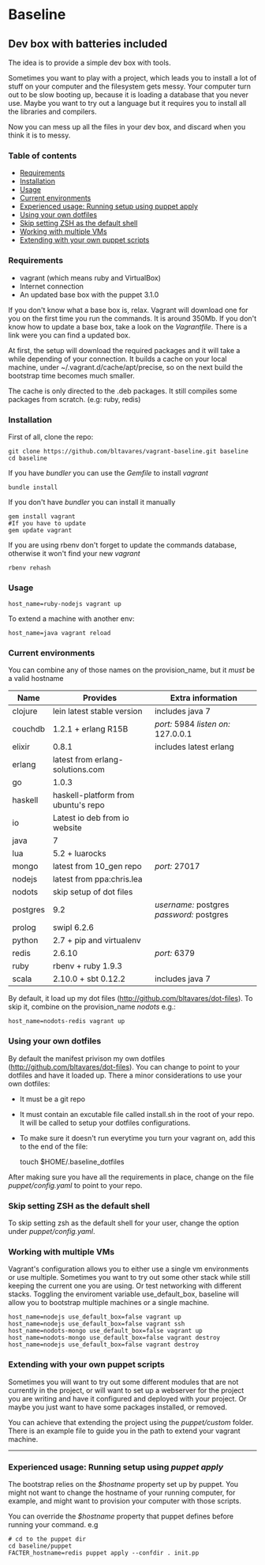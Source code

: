 # Baseline
## Dev box with batteries included

The idea is to provide a simple dev box with tools.

Sometimes you want to play with a project, which leads you to install a lot of stuff on your computer and the filesystem gets messy.
Your computer turn out to be slow booting up, because it is loading a database that you never use.
Maybe you want to try out a language but it requires you to install all the libraries and compilers.

Now you can mess up all the files in your dev box, and discard when you think it is to messy.

### Table of contents
  - [Requirements](#requirements)
  - [Installation](#installation)
  - [Usage](#usage)
  - [Current environments](#current-environments)
  - [Experienced usage: Running setup using puppet apply](#experienced-usage-running-setup-using-puppet-apply)
  - [Using your own dotfiles](#using-your-own-dotfiles)
  - [Skip setting ZSH as the default shell](#skip-setting-zsh-as-the-default-shell)
  - [Working with multiple VMs](#working-with-multiple-vms)
  - [Extending with your own puppet scripts](#extending-with-your-own-puppet-scripts)

### Requirements

* vagrant (which means ruby and VirtualBox)
* Internet connection
* An updated base box with the puppet 3.1.0

If you don't know what a base box is, relax. Vagrant will download one for you on the first time you run the commands. It is around 350Mb.
If you don't know how to update a base box, take a look on the _Vagrantfile_. There is a link were you can find a updated box.

At first, the setup will download the required packages and it will take a while depending of your connection.
It builds a cache on your local machine, under ~/.vagrant.d/cache/apt/precise, so on the next build the bootstrap time becomes much smaller.

The cache is only directed to the .deb packages. It still compiles some packages from scratch. (e.g: ruby, redis)

### Installation

First of all, clone the repo:

    git clone https://github.com/bltavares/vagrant-baseline.git baseline
    cd baseline

If you have _bundler_ you can use the _Gemfile_ to install _vagrant_

    bundle install

If you don't have _bundler_ you can install it manually

    gem install vagrant
    #If you have to update
    gem update vagrant

If you are using rbenv don't forget to update the commands database, otherwise it won't find your new _vagrant_

    rbenv rehash

### Usage

    host_name=ruby-nodejs vagrant up

To extend a machine with another env:

    host_name=java vagrant reload

### Current environments
You can combine any of those names on the provision\_name, but it *must* be a valid hostname

| Name     | Provides                            | Extra information                         |
| ---      | ---                                 | ---                                       |
| clojure  | lein latest stable version          | includes java 7                           |
| couchdb  | 1.2.1 + erlang R15B                 | *port:* 5984 *listen on:* 127.0.0.1       |
| elixir   | 0.8.1                               | includes latest erlang                    |
| erlang   | latest from erlang-solutions.com    |                                           |
| go       | 1.0.3                               |                                           |
| haskell  | haskell-platform from ubuntu's repo |                                           |
| io       | Latest io deb from io website       |                                           |
| java     | 7                                   |                                           |
| lua      | 5.2 + luarocks                      |                                           |
| mongo    | latest from 10\_gen repo            | *port:* 27017                             |
| nodejs   | latest from ppa:chris.lea           |                                           |
| nodots   | skip setup of dot files             |                                           |
| postgres | 9.2                                 | *username:* postgres *password:* postgres |
| prolog   | swipl 6.2.6                         |                                           |
| python   | 2.7 + pip and virtualenv            |                                           |
| redis    | 2.6.10                              | *port:* 6379                              |
| ruby     | rbenv + ruby 1.9.3                  |                                           |
| scala    | 2.10.0 + sbt 0.12.2                 | includes java 7                           |

By default, it load up my dot files (http://github.com/bltavares/dot-files). To skip it, combine on the provision\_name  _nodots_ e.g.:

    host_name=nodots-redis vagrant up

### Using your own dotfiles

By default the manifest privison my own dotfiles (http://github.com/bltavares/dot-files). You can change to point to your dotfiles and have it loaded up.
There a minor considerations to use your own dotfiles:

* It must be a git repo
* It must contain an excutable file called install.sh in the root of your repo. It will be called to setup your dotfiles configurations.
* To make sure it doesn't run everytime you turn your vagrant on, add this to the end of the file:

    touch $HOME/.baseline_dotfiles
    
After making sure you have all the requirements in place, change on the file _puppet/config.yaml_ to point to your repo.


### Skip setting ZSH as the default shell

To skip setting zsh as the default shell for your user, change the option under _puppet/config.yaml_.

### Working with multiple VMs

Vagrant's configuration allows you to either use a single vm environments or use multiple.
Sometimes you want to try out some other stack while still keeping the current one you are using. Or test networking with different stacks.
Toggling the enviroment variable use_default_box, baseline will allow you to bootstrap multiple machines or a single machine.

    host_name=nodejs use_default_box=false vagrant up
    host_name=nodejs use_default_box=false vagrant ssh
    host_name=nodots-mongo use_default_box=false vagrant up
    host_name=nodots-mongo use_default_box=false vagrant destroy
    host_name=nodejs use_default_box=false vagrant destroy


### Extending with your own puppet scripts

Sometimes you will want to try out some different modules that are not currently in the project, or will want to set up a webserver for the project you are writing and have it configured and deployed with your project.
Or maybe you just want to have some packages installed, or removed.

You can achieve that extending the project using the _puppet/custom_ folder. There is an example file to guide you in the path to extend your vagrant machine.

---

### Experienced usage: Running setup using _puppet apply_

The bootstrap relies on the _$hostname_ property set up by puppet. You might not want to change the hostname of your running computer, for example, and might want to provision your computer with those scripts.

You can override the _$hostname_ property that puppet defines before running your command. e.g

    # cd to the puppet dir
    cd baseline/puppet
    FACTER_hostname=redis puppet apply --confdir . init.pp

